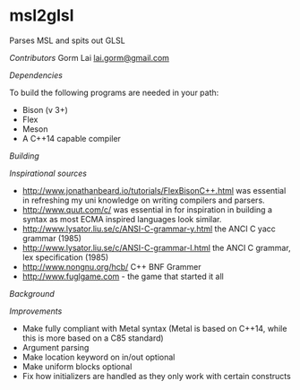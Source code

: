# msl2glsl
Parses MSL and spits out GLSL

*Contributors*
Gorm Lai <lai.gorm@gmail.com>

*Dependencies*

To build the following programs are needed in your path:
* Bison (v 3+)
* Flex
* Meson
* A C++14 capable compiler

*Building*



*Inspirational sources*

* http://www.jonathanbeard.io/tutorials/FlexBisonC++.html was essential in refreshing my uni knowledge on writing compilers and parsers.
* http://www.quut.com/c/ was essential in for inspiration in building a syntax as most ECMA inspired languages look similar.
* http://www.lysator.liu.se/c/ANSI-C-grammar-y.html the ANCI C yacc grammar (1985)
* http://www.lysator.liu.se/c/ANSI-C-grammar-l.html the ANCI C grammar, lex specification (1985)
* http://www.nongnu.org/hcb/ C++ BNF Grammer
* http://www.fuglgame.com - the game that started it all

*Background*



*Improvements*

* Make fully compliant with Metal syntax (Metal is based on C++14, while this is more based on a C85 standard)
* Argument parsing
* Make location keyword on in/out optional
* Make uniform blocks optional
* Fix how initializers are handled as they only work with certain constructs